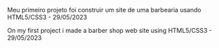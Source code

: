 <p>Meu primeiro projeto foi construir um site de uma barbearia usando HTML5/CSS3 - 29/05/2023</p> 
<p>On my first project i made a barber shop web site using HTML5/CSS3 - 29/05/2023</p>
